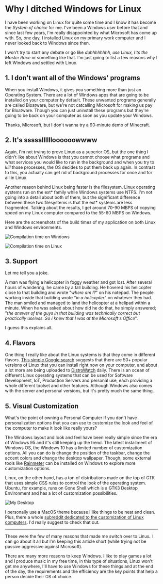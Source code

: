 # Why I ditched Windows for Linux

I have been working on Linux for quite some time and I know it has become the _System of choice_ for me. I've been a Windows user before that and since last few years, I'm really disappointed by what Microsoft has come up with. So, one day, I installed Linux on my primary work computer and I never looked back to Windows since then.

I won't try to start any debate or go like _duhhhhhhhh, use Linux, I'ts the Master Race_ or something like that. I'm just going to list a few reasons why I left Windows and settled with Linux.

## 1. I don't want **all** of the Windows' programs

When you install Windows, it gives you something more than just an Operating System. There are a lot of Windows apps that are going to be installed on your computer by default. These unwanted programs generally are called Bloatware, but we're not catcalling Microsoft for making us pay for Bloatware. Though you can just uninstall these programs but they're going to be back on your computer as soon as you update your Windows.

Thanks, Microsoft, but I don't wanna try a 90-minute demo of Minecraft.

## 2. It's ssssslllllloooooowwww

Again, I'm not trying to prove Linux as a superior OS, but the one thing I didn't like about Windows is that you cannot choose what programs and what services you would like to run in the background and when you try to *kill* those processes, the OS decides to put them back up again. In contrast to this, you actually can get rid of background processes for once and for all in Linux.

Another reason behind Linux being faster is the filesystem. Linux operating systems run on the ext* family while Windows systems use NTFS. I'm not going into a detail about both of them, but the significant difference between these two filesystems is that the ext* systems are less fragmented. Talking about the results, I get around 70-90 MBPS of copying speed on my Linux computer compared to the 55-60 MBPS on Windows.

Here are the screenshots of the build times of my application on both Linux and Windows environments.

![Compilation time on Windows](./assets/img/winrecompile.jpg)


![Compilation time on Linux](./assets/img/linuxrecompile.jpg)

## 3. Support

Let me tell you a joke.

A man was flying a helicopter in foggy weather and got lost. After several hours of wandering, he came by a tall building. He hovered his helicopter close to that building and wrote "*where am I?*" on his notepad. The people working inside that building wrote "*in a helicopter*" on whatever they had. The man smiled and managed to land the helicopter at a helipad within a minute. When he was asked about how did he do that, he simply answered; "*the answer of the guys in that building was technically correct but practically useless. So I knew that I was at the Microsoft's Office*".

I guess this explains all.

## 4. Flavors

One thing I really like about the Linux systems is that they come in different flavors. [This simple Google search](https://www.google.com/search?q=linux+flavors) suggests that there are 50+ popular versions of Linux that you can install right now on your computer, and about a lot more are being uploaded to [DistroWatch](https://distrowatch.com/) daily. There is an ocean of different Linux operating systems that can be used for Software Development, IoT, Production Servers and personal use, each providing a whole different toolset and other features. Although Windows also comes with the server and personal versions, but it's pretty much the same thing.

## 5. Visual Customization

What's the point of owning a Personal Computer if you don't have personalization options that you can use to customize the look and feel of the computer to make it look like really yours?

The Windows layout and look and feel have been really simple since the era of Windows 95 and it's still keeping up the trend. The latest installment of Windows OS, the Windows 10 has a limited number of customization options. All you can do is change the position of the taskbar, change the accent colors and change the desktop wallpaper. Though, some external tools like [Rainmeter](https://www.rainmeter.net/) can be installed on Windows to explore more customization options.

Linux, on the other hand, has a ton of distributions made on the top of GTK that uses simple CSS rules to control the look of the operating system. Ubuntu, for example, runs on Gone Shell which is a GTK3 Desktop Environment and has a lot of customization possibilities.

![My Desktop](./assets/img/desktop.png)

I personally use a MacOS theme because I like things to be neat and clean. Plus, there a whole [subreddit dedicated to the customization of Linux computers](https://www.reddit.com/r/unixporn/). I'd really suggest to check that out.

---

These were the few of many reasons that made me switch over to Linux. I can go about it all but I'm keeping this article short (while trying not be passive aggressive against Microsoft).

There are many more reasons to keep Windows. I like to play games a lot and I produce music in my free time, in this type of situations, Linux won't get me anywhere, I'll have to use Windows for these things and at the end of the day, the requirements and the efficiency are the key points that help a person decide their OS of choice.
